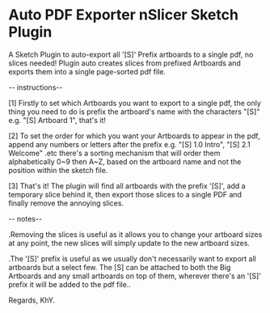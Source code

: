 # Auto PDF Exporter nSlicer Sketch Plugin
A Sketch Plugin to auto-export all '[S]' Prefix artboards to a single pdf, no slices needed! Plugin auto creates slices from prefixed Artboards and exports them into a single page-sorted pdf file.




-- instructions--

[1] Firstly to set which Artboards you want to export to a single pdf, the only thing you need to do is prefix the artboard's name with the characters "[S]" e.g. "[S] Artboard 1", that's it!

[2] To set the order for which you want your Artboards to appear in the pdf, append any numbers or letters after the prefix e.g. "[S] 1.0 Intro", "[S] 2.1 Welcome" .etc there's a sorting mechanism that will order them alphabetically 0~9 then A~Z, based on the artboard name and not the position within the sketch file.

[3] That's it! The plugin will find all artboards with the prefix '[S]', add a temporary slice behind it, then export those slices to a single PDF and finally remove the annoying slices.



-- notes--

.Removing the slices is useful as it allows you to change your artboard sizes at any point, the new slices will simply update to the new artboard sizes.

.The '[S]' prefix is useful as we usually don't necessarily want to export all artboards but a select few. The [S] can be attached to both the Big Artboards and any small artboards on top of them, wherever there's an '[S]' prefix it will be added to the pdf file..


Regards,
KhY.
